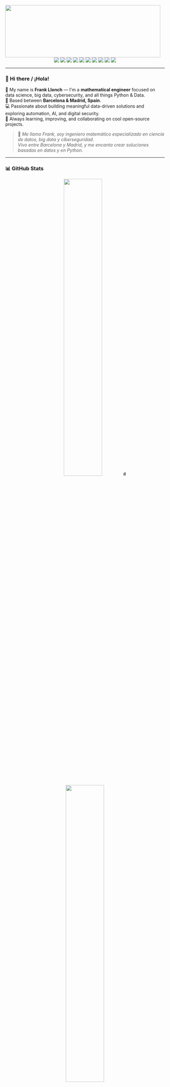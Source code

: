   <p align="center">
  <img align="left" width="490" height="165" src="https://github-readme-stats.vercel.app/api?username=frankllonch&show_icons=true&hide_border=false&line_height=20&title_color=00bfa6&icon_color=00bfa6&show_owner=true"/>
</p>

<p align="center">
  <img src="https://img.shields.io/badge/-Python-3776AB?style=flat-square&logo=Python&logoColor=white"/>
  <img src="https://img.shields.io/badge/-Django-092E20?style=flat-square&logo=Django&logoColor=white"/>
  <img src="https://img.shields.io/badge/-Pandas-150458?style=flat-square&logo=pandas&logoColor=white"/>
  <img src="https://img.shields.io/badge/-SQL-336791?style=flat-square&logo=postgresql&logoColor=white"/>
  <img src="https://img.shields.io/badge/-MongoDB-47A248?style=flat-square&logo=MongoDB&logoColor=white"/>
  <img src="https://img.shields.io/badge/-HTML5-E34F26?style=flat-square&logo=HTML5&logoColor=white"/>
  <img src="https://img.shields.io/badge/-CSS3-1572B6?style=flat-square&logo=CSS3&logoColor=white"/>
  <img src="https://img.shields.io/badge/-Git-F44D27?style=flat-square&logo=Git&logoColor=white"/>
  <img src="https://img.shields.io/badge/-Visual%20Studio%20Code-007ACC?style=flat-square&logo=Visual%20Studio%20Code&logoColor=white"/>
  <img src="https://img.shields.io/badge/-Notion-000000?style=flat-square&logo=Notion&logoColor=white"/>
</p>

---

### 👋 Hi there / ¡Hola!
🧠 My name is **Frank Llonch** — I'm a **mathematical engineer** focused on data science, big data, cybersecurity, and all things Python & Data.  
📍 Based between **Barcelona & Madrid, Spain**.  
💻 Passionate about building meaningful data-driven solutions and exploring automation, AI, and digital security.  
🎯 Always learning, improving, and collaborating on cool open-source projects.  

> 💬 *Me llamo Frank, soy ingeniero matemático especializado en ciencia de datos, big data y ciberseguridad.  
> Vivo entre Barcelona y Madrid, y me encanta crear soluciones basadas en datos y en Python.*

---

### 📊 GitHub Stats
<p align="center">
  <img width="49%" src="https://github-readme-stats.vercel.app/api?username=frankllonch&show_icons=true&theme=tokyonight&hide_border=true" />
 # <img width="49%" src="https://github-readme-streak-stats.herokuapp.com/?user=frankllonch&theme=tokyonight&hide_border=true" />
</p>

---

### 🧩 Languages & Tools Summary
<p align="center">
  <img src="https://github-readme-stats.vercel.app/api/top-langs/?username=frankllonch&layout=compact&theme=tokyonight&hide_border=true"/>
</p>

---

### 📬 Contact
<p align="center">
  <a href="mailto:llonchfrank@gmail.com?subject=[GitHub]%20Contact%20from%20profile&body=Hi%20Frank%2C%0A%0AI%20found%20your%20GitHub%20profile%20and%20wanted%20to%20connect...">
    <img src="https://img.shields.io/badge/Email-D14836?style=for-the-badge&logo=Gmail&logoColor=white"/>
  </a>
  <a href="https://www.linkedin.com/in/frank-llonch-2b9bb7295/">
    <img src="https://img.shields.io/badge/LinkedIn-0077B5.svg?style=for-the-badge&logo=linkedin&logoColor=white"/>
  </a>
</p>

---

### 🎶 Now Playing / Escuchando ahora
*(Spotify integration coming soon — we’ll connect it together 🎧)*  
<p align="center">
  <img height="75" src="https://spotify-github-profile.vercel.app/api/view?uid=YOUR_SPOTIFY_USER_ID&cover_image=true&theme=novatorem"/>
</p>

---

### ⚡ About Me / Sobre mí
🧩 Data Engineer & Problem Solver  
📊 Obsessed with structured data and clean code  
🚀 Curious mind, creative projects, and collaborative spirit  

> *Apasionado por los datos, el código limpio y los proyectos con impacto.*

> *Apasionado por los datos, el código limpio y los proyectos con impacto.*

---

![](https://komarev.com/ghpvc/?username=frankllonch&style=flat-square&color=00bfa6)
![Frank's GitHub stats](https://github-readme-stats.vercel.app/api?username=frankllonch&show_icons=true&count_private=true)
